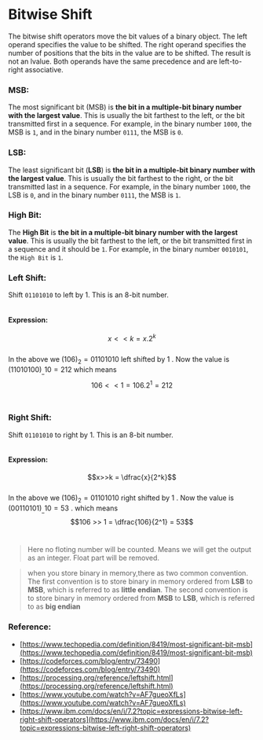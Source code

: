 # Bitwise Shift

The bitwise shift operators move the bit values of a binary object. The left operand specifies the value to be shifted. The right operand specifies the number of positions that the bits in the value are to be shifted. The result is not an lvalue. Both operands have the same precedence and are left-to-right associative.

### MSB:

The most significant bit (MSB) is **the bit in a multiple-bit binary number with the largest value**. This is usually the bit farthest to the left, or the bit transmitted first in a sequence. For example, in the binary number `1000`, the MSB is `1`, and in the binary number `0111`, the MSB is `0`.

### LSB:

The least significant bit (**LSB**) is **the bit in a multiple-bit binary number with the largest value**. This is usually the bit farthest to the right, or the bit transmitted last in a sequence. For example, in the binary number `1000`, the LSB is `0`, and in the binary number `0111`, the MSB is `1`.

### High Bit:

The **High Bit** is **the bit in a multiple-bit binary number with the largest value**. This is usually the bit farthest to the left, or the bit transmitted first in a sequence and it should be `1`. For example, in the binary number `0010101`, the `High Bit` is `1`.

### Left Shift:

Shift `01101010` to left by 1. This is an 8-bit number.

<figure><img src="../.gitbook/assets/left_shift.png" alt=""><figcaption></figcaption></figure>

#### Expression:

$$x << k = x.2^k$$\
In the above we $(106)_{2} = 01101010$​ left shifted by 1 . Now the value is $(11010100)_\_{10}= 212$ which means\
$$106 << 1 = 106.2^1 = 212$$​

### Right Shift:

Shift `01101010` to right by 1. This is an 8-bit number.

<figure><img src="../.gitbook/assets/right_shift.png" alt=""><figcaption></figcaption></figure>

#### Expression:

$$x>>k = \dfrac{x}{2^k}$$\
​In the above we $(106)_{2} = 01101010$​ right shifted by 1 . Now the value is $(00110101)_\_{10}= 53$ . which means\
$$106 >> 1 = \dfrac{106}{2^1} = 53$$​

> Here no floting number will be counted. Means we will get the output as an integer. Float part will be removed.

> when you store binary in memory,there as two common convention. The first convention is to store binary in memory ordered from **LSB** to **MSB**, which is referred to as **little endian**. The second convention is to store binary in memory ordered from **MSB** to **LSB**, which is referred to as **big endian**

### Reference:

* [https://www.techopedia.com/definition/8419/most-significant-bit-msb](https://www.techopedia.com/definition/8419/most-significant-bit-msb)
* [https://codeforces.com/blog/entry/73490](https://codeforces.com/blog/entry/73490)
* [https://processing.org/reference/leftshift.html](https://processing.org/reference/leftshift.html)
* [https://www.youtube.com/watch?v=AF7gueoXfLs](https://www.youtube.com/watch?v=AF7gueoXfLs)
* [https://www.ibm.com/docs/en/i/7.2?topic=expressions-bitwise-left-right-shift-operators](https://www.ibm.com/docs/en/i/7.2?topic=expressions-bitwise-left-right-shift-operators)
